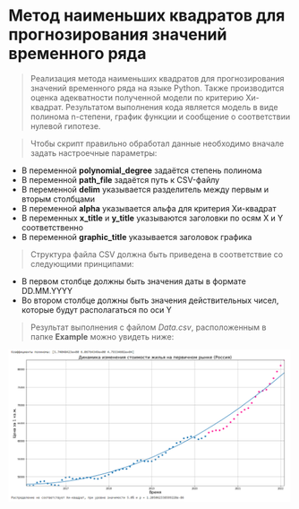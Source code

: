 # Метод наименьших квадратов для прогнозирования значений временного ряда
> Реализация метода наименьших квадратов для прогнозирования значений временного ряда на языке Python. Также производится оценка адекватности полученной модели по критерию Хи-квадрат. Результатом выполнения кода является модель в виде полинома n-степени, график функции и сообщение о соответствии нулевой гипотезе.

> Чтобы скрипт правильно обработал данные необходимо вначале задать настроечные параметры:
- В переменной **polynomial_degree** задаётся степень полинома
- В переменной **path_file** задаётся путь к CSV-файлу
- В переменной **delim** указывается разделитель между первым и вторым столбцами
- В переменной **alpha** указывается альфа для критерия Хи-квадрат
- В переменных **x_title** и **y_title** указываются заголовки по осям X и Y соответственно
- В переменной **graphic_title** указывается заголовок графика

> Структура файла CSV должна быть приведена в соответствие со следующими принципами: 
 - В первом столбце должны быть значения даты в формате DD.MM.YYYY
 - Во втором столбце должны быть значения действительных чисел, которые будут располагаться по оси Y

> Результат выполнения с файлом *Data.csv*, расположенным в папке **Example** можно увидеть ниже:

![Screen results!](Screenshots/ScreenResult.PNG "Screen results")
